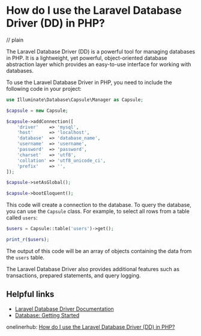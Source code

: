 # How do I use the Laravel Database Driver (DD) in PHP?
// plain

The Laravel Database Driver (DD) is a powerful tool for managing databases in PHP. It is a lightweight, yet powerful, object-oriented database abstraction layer which provides an easy-to-use interface for working with databases.

To use the Laravel Database Driver in PHP, you need to include the following code in your project:

```php
use Illuminate\Database\Capsule\Manager as Capsule;

$capsule = new Capsule;

$capsule->addConnection([
    'driver'    => 'mysql',
    'host'      => 'localhost',
    'database'  => 'database_name',
    'username'  => 'username',
    'password'  => 'password',
    'charset'   => 'utf8',
    'collation' => 'utf8_unicode_ci',
    'prefix'    => '',
]);

$capsule->setAsGlobal();

$capsule->bootEloquent();
```

This code will create a connection to the database. To query the database, you can use the `Capsule` class. For example, to select all rows from a table called `users`:

```php
$users = Capsule::table('users')->get();

print_r($users);
```

The output of this code will be an array of objects containing the data from the `users` table.

The Laravel Database Driver also provides additional features such as transactions, prepared statements, and query logging.

## Helpful links

- [Laravel Database Driver Documentation](https://laravel.com/docs/master/database)
- [Database: Getting Started](https://laravel.com/docs/master/database#getting-started)

onelinerhub: [How do I use the Laravel Database Driver (DD) in PHP?](https://onelinerhub.com/php-laravel/how-do-i-use-the-laravel-database-driver--dd--in-php)